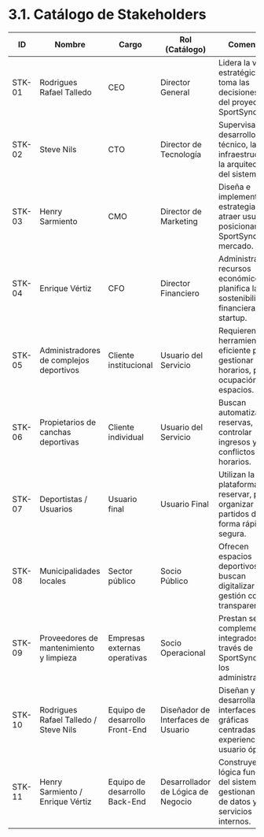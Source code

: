 # 3.1. Catálogo de Stakeholders


| ID       | Nombre                                        | Cargo                          | Rol (Catálogo)                   | Comentario                                                                                   |
|----------|-----------------------------------------------|--------------------------------|----------------------------------|----------------------------------------------------------------------------------------------|
| STK-01   | Rodrigues Rafael Talledo                      | CEO                            | Director General                 | Lidera la visión estratégica y toma las decisiones clave del proyecto SportSync.             |
| STK-02   | Steve Nils                                    | CTO                            | Director de Tecnología           | Supervisa el desarrollo técnico, la infraestructura y la arquitectura del sistema.           |
| STK-03   | Henry Sarmiento                               | CMO                            | Director de Marketing            | Diseña e implementa estrategias para atraer usuarios y posicionar SportSync en el mercado.   |
| STK-04   | Enrique Vértiz                                | CFO                            | Director Financiero              | Administra los recursos económicos y planifica la sostenibilidad financiera de la startup.   |
| STK-05   | Administradores de complejos deportivos       | Cliente institucional          | Usuario del Servicio             | Requieren una herramienta eficiente para gestionar horarios, pagos y ocupación de espacios.  |
| STK-06   | Propietarios de canchas deportivas            | Cliente individual             | Usuario del Servicio             | Buscan automatizar reservas, controlar ingresos y evitar conflictos de horarios.             |
| STK-07   | Deportistas / Usuarios                        | Usuario final                  | Usuario Final                    | Utilizan la plataforma para reservar, pagar y organizar partidos de forma rápida y segura.   |
| STK-08   | Municipalidades locales                       | Sector público                 | Socio Público                    | Ofrecen espacios deportivos y buscan digitalizar su gestión con transparencia.               |
| STK-09   | Proveedores de mantenimiento y limpieza       | Empresas externas operativas   | Socio Operacional                | Prestan servicios complementarios integrados a través de SportSync para los administradores. |
| STK-10   | Rodrigues Rafael Talledo / Steve Nils         | Equipo de desarrollo Front-End | Diseñador de Interfaces de Usuario | Diseñan y desarrollan las interfaces gráficas centradas en una experiencia de usuario óptima.|
| STK-11   | Henry Sarmiento / Enrique Vértiz              | Equipo de desarrollo Back-End  | Desarrollador de Lógica de Negocio | Construyen la lógica funcional del sistema, gestionan bases de datos y servicios internos.  |


